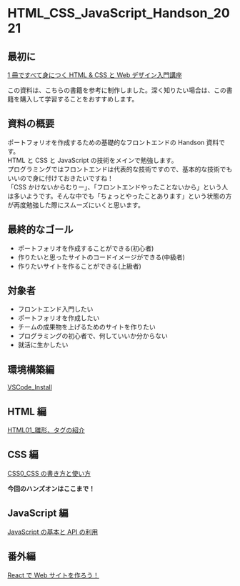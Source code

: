 # HTML_CSS_JavaScript_Handson_2021

## 最初に

[1 冊ですべて身につく HTML & CSS と Web デザイン入門講座](https://www.amazon.co.jp/dp/4797398892?tag=mybest_presses_5643-22)

この資料は、こちらの書籍を参考に制作しました。深く知りたい場合は、この書籍を購入して学習することをおすすめします。

## 資料の概要

ポートフォリオを作成するための基礎的なフロントエンドの Handson 資料です。  
HTML と CSS と JavaScript の技術をメインで勉強します。  
プログラミングではフロントエンドは代表的な技術ですので、基本的な技術でもいいので身に付けておきたいですね！  
「CSS かけないからむりー」、「フロントエンドやったことないから」という人は多いようです。そんな中でも「ちょっとやったことあります」という状態の方が再度勉強した際にスムーズにいくと思います。

## 最終的なゴール

- ポートフォリオを作成することができる(初心者)
- 作りたいと思ったサイトのコードイメージができる(中級者)
- 作りたいサイトを作ることができる(上級者)

## 対象者

- フロントエンド入門したい
- ポートフォリオを作成したい
- チームの成果物を上げるためのサイトを作りたい
- プログラミングの初心者で、何していいか分からない
- 就活に生かしたい

## 環境構築編

[VSCode_Install](https://github.com/cistLT-Club/HTML_CSS_JavaScript_Handson_2021/blob/master/VSCode.md)

## HTML 編

[HTML01\_雛形、タグの紹介](https://github.com/cistLT-Club/HTML_CSS_JavaScript_Handson_2021/blob/master/HTML/html1.md)

## CSS 編

[CSS0_CSS の書き方と使い方](https://github.com/cistLT-Club/HTML_CSS_JavaScript_Handson_2021/blob/master/CSS/css1.md)

**今回のハンズオンはここまで！**

## JavaScript 編

[JavaScript の基本と API の利用](https://github.com/CIST-LT-CLUB/HTML_CSS_JavaScript_Handson_2021/blob/master/JavaScript/JavaScript1.md)

## 番外編

[React で Web サイトを作ろう！](https://github.com/hatsuki0111/ReactHandson/blob/master/Handson/CreateEnvironment.md)

